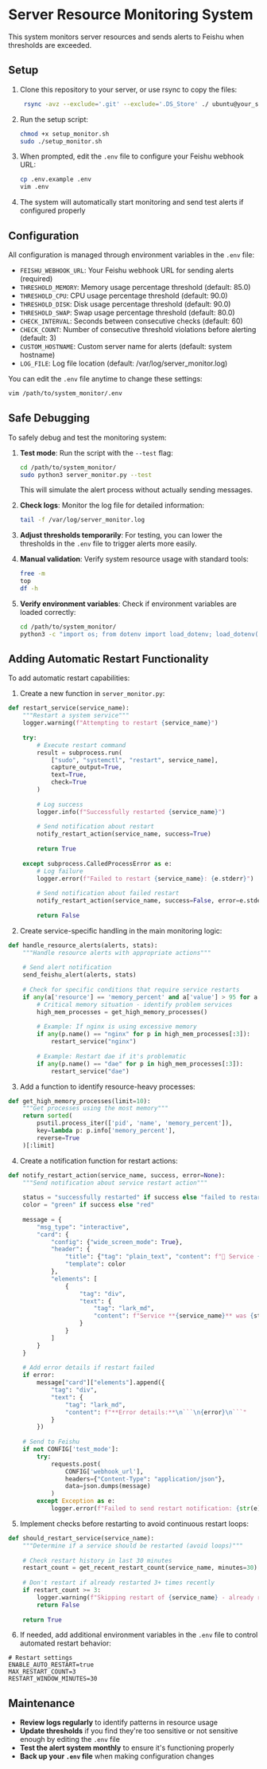# Server Resource Monitoring System

This system monitors server resources and sends alerts to Feishu when thresholds are exceeded.

## Setup

1. Clone this repository to your server, or use rsync to copy the files:
   ```bash
    rsync -avz --exclude='.git' --exclude='.DS_Store' ./ ubuntu@your_server:/home/ubuntu/system_monitor/
   ```
2. Run the setup script:
   ```bash
   chmod +x setup_monitor.sh
   sudo ./setup_monitor.sh
   ```
3. When prompted, edit the `.env` file to configure your Feishu webhook URL:
   ```bash
   cp .env.example .env
   vim .env
   ```
4. The system will automatically start monitoring and send test alerts if configured properly

## Configuration

All configuration is managed through environment variables in the `.env` file:

- `FEISHU_WEBHOOK_URL`: Your Feishu webhook URL for sending alerts (required)
- `THRESHOLD_MEMORY`: Memory usage percentage threshold (default: 85.0)
- `THRESHOLD_CPU`: CPU usage percentage threshold (default: 90.0)
- `THRESHOLD_DISK`: Disk usage percentage threshold (default: 90.0)
- `THRESHOLD_SWAP`: Swap usage percentage threshold (default: 80.0)
- `CHECK_INTERVAL`: Seconds between consecutive checks (default: 60)
- `CHECK_COUNT`: Number of consecutive threshold violations before alerting (default: 3)
- `CUSTOM_HOSTNAME`: Custom server name for alerts (default: system hostname)
- `LOG_FILE`: Log file location (default: /var/log/server_monitor.log)

You can edit the `.env` file anytime to change these settings:

```bash
vim /path/to/system_monitor/.env
```

## Safe Debugging

To safely debug and test the monitoring system:

1. **Test mode**: Run the script with the `--test` flag:
   ```bash
   cd /path/to/system_monitor/
   sudo python3 server_monitor.py --test
   ```
   This will simulate the alert process without actually sending messages.

2. **Check logs**: Monitor the log file for detailed information:
   ```bash
   tail -f /var/log/server_monitor.log
   ```

3. **Adjust thresholds temporarily**: For testing, you can lower the thresholds in the `.env` file to trigger alerts more easily.

4. **Manual validation**: Verify system resource usage with standard tools:
   ```bash
   free -m
   top
   df -h
   ```

5. **Verify environment variables**: Check if environment variables are loaded correctly:
   ```bash
   cd /path/to/system_monitor/
   python3 -c "import os; from dotenv import load_dotenv; load_dotenv(); print('FEISHU_WEBHOOK_URL:', os.environ.get('FEISHU_WEBHOOK_URL'))"
   ```

## Adding Automatic Restart Functionality

To add automatic restart capabilities:

1. Create a new function in `server_monitor.py`:

```python
def restart_service(service_name):
    """Restart a system service"""
    logger.warning(f"Attempting to restart {service_name}")
    
    try:
        # Execute restart command
        result = subprocess.run(
            ["sudo", "systemctl", "restart", service_name],
            capture_output=True,
            text=True,
            check=True
        )
        
        # Log success
        logger.info(f"Successfully restarted {service_name}")
        
        # Send notification about restart
        notify_restart_action(service_name, success=True)
        
        return True
        
    except subprocess.CalledProcessError as e:
        # Log failure
        logger.error(f"Failed to restart {service_name}: {e.stderr}")
        
        # Send notification about failed restart
        notify_restart_action(service_name, success=False, error=e.stderr)
        
        return False
```

2. Create service-specific handling in the main monitoring logic:

```python
def handle_resource_alerts(alerts, stats):
    """Handle resource alerts with appropriate actions"""
    
    # Send alert notification
    send_feishu_alert(alerts, stats)
    
    # Check for specific conditions that require service restarts
    if any(a['resource'] == 'memory_percent' and a['value'] > 95 for a in alerts):
        # Critical memory situation - identify problem services
        high_mem_processes = get_high_memory_processes()
        
        # Example: If nginx is using excessive memory
        if any(p.name() == "nginx" for p in high_mem_processes[:3]):
            restart_service("nginx")
            
        # Example: Restart dae if it's problematic
        if any(p.name() == "dae" for p in high_mem_processes[:3]):
            restart_service("dae")
```

3. Add a function to identify resource-heavy processes:

```python
def get_high_memory_processes(limit=10):
    """Get processes using the most memory"""
    return sorted(
        psutil.process_iter(['pid', 'name', 'memory_percent']),
        key=lambda p: p.info['memory_percent'],
        reverse=True
    )[:limit]
```

4. Create a notification function for restart actions:

```python
def notify_restart_action(service_name, success, error=None):
    """Send notification about service restart action"""
    
    status = "successfully restarted" if success else "failed to restart"
    color = "green" if success else "red"
    
    message = {
        "msg_type": "interactive",
        "card": {
            "config": {"wide_screen_mode": True},
            "header": {
                "title": {"tag": "plain_text", "content": f"🔄 Service {status} - {CONFIG['hostname']}"},
                "template": color
            },
            "elements": [
                {
                    "tag": "div",
                    "text": {
                        "tag": "lark_md",
                        "content": f"Service **{service_name}** was {status} at {datetime.now().strftime('%Y-%m-%d %H:%M:%S')}"
                    }
                }
            ]
        }
    }
    
    # Add error details if restart failed
    if error:
        message["card"]["elements"].append({
            "tag": "div",
            "text": {
                "tag": "lark_md",
                "content": f"**Error details:**\n```\n{error}\n```"
            }
        })
    
    # Send to Feishu
    if not CONFIG['test_mode']:
        try:
            requests.post(
                CONFIG['webhook_url'],
                headers={"Content-Type": "application/json"},
                data=json.dumps(message)
            )
        except Exception as e:
            logger.error(f"Failed to send restart notification: {str(e)}")
```

5. Implement checks before restarting to avoid continuous restart loops:

```python
def should_restart_service(service_name):
    """Determine if a service should be restarted (avoid loops)"""
    
    # Check restart history in last 30 minutes
    restart_count = get_recent_restart_count(service_name, minutes=30)
    
    # Don't restart if already restarted 3+ times recently
    if restart_count >= 3:
        logger.warning(f"Skipping restart of {service_name} - already restarted {restart_count} times in last 30 minutes")
        return False
        
    return True
```

6. If needed, add additional environment variables in the `.env` file to control automated restart behavior:

```
# Restart settings
ENABLE_AUTO_RESTART=true
MAX_RESTART_COUNT=3
RESTART_WINDOW_MINUTES=30
```

## Maintenance

- **Review logs regularly** to identify patterns in resource usage
- **Update thresholds** if you find they're too sensitive or not sensitive enough by editing the `.env` file
- **Test the alert system monthly** to ensure it's functioning properly
- **Back up your `.env` file** when making configuration changes